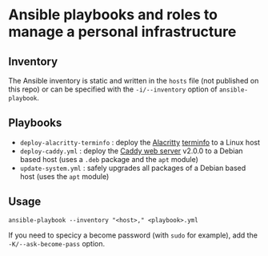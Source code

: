 # Ansible playbooks and roles to manage a personal infrastructure

## Inventory

The Ansible inventory is static and written in the `hosts` file (not published on this repo) or can be specified with the `-i/--inventory` option of `ansible-playbook`.

## Playbooks

- `deploy-alacritty-terminfo` : deploy the [Alacritty](https://github.com/alacritty/alacritty) [terminfo](https://www.man7.org/linux/man-pages/man5/terminfo.5.html) to a Linux host
- `deploy-caddy.yml` : deploy the [Caddy web server](https://caddyserver.com/) v2.0.0 to a Debian based host  (uses a `.deb` package and the `apt` module)
- `update-system.yml` : safely upgrades all packages of a Debian based host (uses the `apt` module)

## Usage

    ansible-playbook --inventory "<host>," <playbook>.yml

If you need to specicy a become password (with `sudo` for example), add the `-K/--ask-become-pass` option.